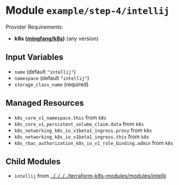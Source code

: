 
# Module `example/step-4/intellij`

Provider Requirements:
* **k8s ([mingfang/k8s](https://registry.terraform.io/providers/mingfang/k8s/latest))** (any version)

## Input Variables
* `name` (default `"intellij"`)
* `namespace` (default `"intellij"`)
* `storage_class_name` (required)

## Managed Resources
* `k8s_core_v1_namespace.this` from `k8s`
* `k8s_core_v1_persistent_volume_claim.data` from `k8s`
* `k8s_networking_k8s_io_v1beta1_ingress.proxy` from `k8s`
* `k8s_networking_k8s_io_v1beta1_ingress.this` from `k8s`
* `k8s_rbac_authorization_k8s_io_v1_role_binding.admin` from `k8s`

## Child Modules
* `intellij` from [../../../../terraform-k8s-modules/modules/intellij](../../../../terraform-k8s-modules/modules/intellij)

